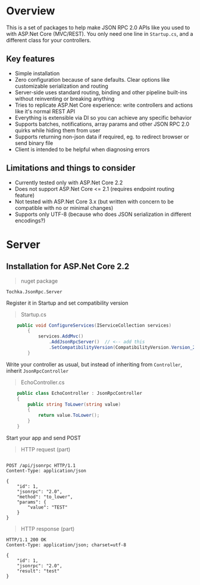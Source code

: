 # Overview

This is a set of packages to help make JSON RPC 2.0 APIs like you used to with ASP.Net Core (MVC/REST).
You only need one line in `Startup.cs`, and a different class for your controllers. 

## Key features

* Simple installation
* Zero configuration because of sane defaults. Clear options like customizable serialization and routing
* Server-side uses standard routing, binding and other pipeline built-ins without reinventing or breaking anything
* Tries to replicate ASP.Net Core experience: write controllers and actions like it's normal REST API
* Everything is extensible via DI so you can achieve any specific behavior
* Supports batches, notifications, array params and other JSON RPC 2.0 quirks while hiding them from user
* Supports returning non-json data if required, eg. to redirect browser or send binary file
* Client is intended to be helpful when diagnosing errors

## Limitations and things to consider

* Currently tested only with ASP.Net Core 2.2
* Does not support ASP.Net Core <= 2.1 (requires endpoint routing feature)
* Not tested with ASP.Net Core 3.x (but written with concern to be compatible with no or minimal changes)
* Supports only UTF-8 (because who does JSON serialization in different encodings?)

# Server

## Installation for ASP.Net Core 2.2

> nuget package
```
Tochka.JsonRpc.Server
```

Register it in Startup and set compatibility version

> Startup.cs
```cs
    public void ConfigureServices(IServiceCollection services)
        {
		    services.AddMvc()
                .AddJsonRpcServer()  // <-- add this
                .SetCompatibilityVersion(CompatibilityVersion.Version_2_2);  // <-- this is required because 2.1 disables endpoint routing
        }
```

Write your controller as usual, but instead of inheriting from `Controller`, inherit `JsonRpcController`

> EchoController.cs
```cs
    public class EchoController : JsonRpcController
	{
	    public string ToLower(string value)
        {
            return value.ToLower();
        }
	}
```

Start your app and send POST
> HTTP request (part)
```HTTP

POST /api/jsonrpc HTTP/1.1
Content-Type: application/json

{
    "id": 1,
    "jsonrpc": "2.0",
    "method": "to_lower",
    "params": {
        "value": "TEST"
    }
}
```

> HTTP response (part)
```HTTP
HTTP/1.1 200 OK
Content-Type: application/json; charset=utf-8

{
    "id": 1,
    "jsonrpc": "2.0",
    "result": "test"
}
```